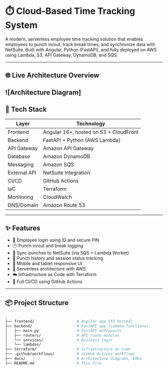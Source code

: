 # ⏱️ Cloud-Based Time Tracking System

A modern, serverless employee time tracking solution that enables employees to punch in/out, track break times, and synchronize data with NetSuite. Built with Angular, Python (FastAPI), and fully deployed on AWS using Lambda, S3, API Gateway, DynamoDB, and SQS.

---

## 🌐 Live Architecture Overview

![Architecture Diagram]
---

## 🧰 Tech Stack

| Layer        | Technology                    |
|--------------|-------------------------------|
| Frontend     | Angular 16+, hosted on S3 + CloudFront |
| Backend      | FastAPI + Python (AWS Lambda) |
| API Gateway  | Amazon API Gateway            |
| Database     | Amazon DynamoDB               |
| Messaging    | Amazon SQS                    |
| External API | NetSuite Integration          |
| CI/CD        | GitHub Actions                |
| IaC          | Terraform                     |
| Monitoring   | CloudWatch                    |
| DNS/Domain   | Amazon Route 53               |

---

## ✨ Features

- 🔐 Employee login using ID and secure PIN
- 🕑 Punch in/out and break logging
- 🔁 Sync punches to NetSuite (via SQS + Lambda Worker)
- 📝 Punch history and session status tracking
- 📱 Mobile and tablet responsive UI
- 📡 Serverless architecture with AWS
- ☁️ Infrastructure as Code with Terraform
- 🔁 Full CI/CD using GitHub Actions

---

## 📦 Project Structure

```bash
.
├── frontend/                   # Angular app (S3 hosted)
├── backend/                    # FastAPI app (Lambda functions)
│   ├── main.py                 # FastAPI entrypoint
│   ├── routers/                # API route modules
│   └── services/               # Business logic
│   └── lambdas/ 
├── terraform/                  # Infrastructure as Code
├── .github/workflows/          # GitHub Actions workflows
├── docs/                       # Architecture diagrams, ERDs
├── README.md                   # This file
